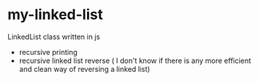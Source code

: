 # my-linked-list
LinkedList class written in js

- recursive printing
- recursive linked list reverse ( I don't know if there is any more efficient and clean way of reversing a linked list)

